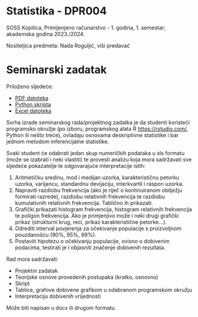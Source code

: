 # Statistika - DPR004

SOSS Kopilica, Primijenjeno računarstvo - 1. godina, 1. semestar; akademska godina 2023./2024.

Nositeljica predmeta: Nada Roguljić, viši predavač

# Seminarski zadatak

Priloženo sljedeće:
- [PDF datoteka](https://github.com/anamarijapapic/statistika-seminarski-rad/blob/main/report_paper/main.pdf)
- [Python skripta](https://github.com/anamarijapapic/statistika-seminarski-rad/blob/main/papic_seminar_p10.py)
- [Excel datoteka](https://github.com/anamarijapapic/statistika-seminarski-rad/blob/main/p10.xlsx)

Svrha izrade seminarskog rada/projektnog zadatka je da studenti koristeći programsko okružje (po izboru, programskog alata R https://rstudio.com/, Python ili nešto treće), ovladaju osnovama deskriptivne statistike i bar jednom metodom inferencijalne statistike.

Svaki student će odabrati jedan skup numeričkih podataka u xls formatu (može se izabrati i neki vlastiti) te provesti analizu koja mora sadržavati sve sljedeće pokazatelje te odgovarajuće interpretacije istih:
1. Aritmetičku sredinu, mod i medijan uzorka, karakterističnu petorku uzorka, varijancu, standardnu devijaciju, interkvartil i raspon uzorka.
2. Napraviti razdiobu frekvencija (ako je riječ o kontinuiranom obilježju formirati razrede), razdiobu relativnih frekvencija te razdiobu kumulativnih relativnih frekvencija. Tablično ih prikazati.
3. Grafički prikazati histogram frekvencija, histogram relativnih frekvencija te poligon frekvencija. Ako je primjenjivo može i neki drugi grafički prikaz (strukturni krug, reci, prikaz karakteristične petorke…).
4. Odrediti interval povjerenja za očekivanje populacije s proizvoljnom pouzdanošću (90%, 95%, 99%).
5. Postaviti hipotezu o očekivanju populacije, ovisno o dobivenim podacima, testirati je i objasniti značenje dobivenih rezultata.

Rad mora sadržavati:
- Projektni zadatak
- Teorijske osnove provedenih postupaka (kratko, osnovno)
- Skript
- Tablice, grafove dobivene grafikom u odabranom programskom okružju
- Interpretaciju dobivenih vrijednosti

Može biti napisan u docx ili drugom formatu.
